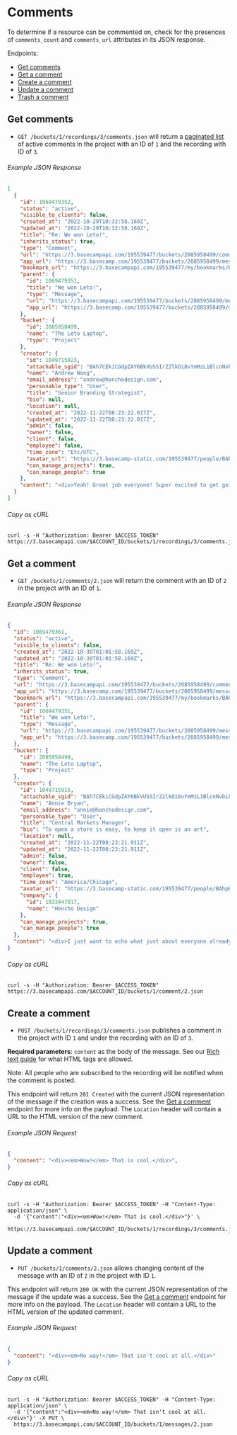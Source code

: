 Comments
========

To determine if a resource can be commented on, check for the presences of `comments_count` and `comments_url` attributes in its JSON response.

Endpoints:

- [Get comments](#get-comments)
- [Get a comment](#get-a-comment)
- [Create a comment](#create-a-comment)
- [Update a comment](#update-a-comment)
- [Trash a comment][trash]

Get comments
------------

* `GET /buckets/1/recordings/3/comments.json` will return a [paginated list][pagination] of active comments in the project with an ID of `1` and the recording with ID of `3`.

###### Example JSON Response
<!-- START GET /buckets/1/recordings/3/comments.json -->
```json
[
  {
    "id": 1069479352,
    "status": "active",
    "visible_to_clients": false,
    "created_at": "2022-10-29T10:32:58.169Z",
    "updated_at": "2022-10-29T10:32:58.169Z",
    "title": "Re: We won Leto!",
    "inherits_status": true,
    "type": "Comment",
    "url": "https://3.basecampapi.com/195539477/buckets/2085958499/comments/1069479352.json",
    "app_url": "https://3.basecamp.com/195539477/buckets/2085958499/messages/1069479351#__recording_1069479352",
    "bookmark_url": "https://3.basecampapi.com/195539477/my/bookmarks/BAh7CEkiCGdpZAY6BkVUSSIuZ2lkOi8vYmMzL1JlY29yZGluZy8xMDY5NDc5MzUyP2V4cGlyZXNfaW4GOwBUSSIMcHVycG9zZQY7AFRJIg1yZWFkYWJsZQY7AFRJIg9leHBpcmVzX2F0BjsAVDA=--776378f4118807d7eea7c42ddd2a8ab6079b2788.json",
    "parent": {
      "id": 1069479351,
      "title": "We won Leto!",
      "type": "Message",
      "url": "https://3.basecampapi.com/195539477/buckets/2085958499/messages/1069479351.json",
      "app_url": "https://3.basecamp.com/195539477/buckets/2085958499/messages/1069479351"
    },
    "bucket": {
      "id": 2085958499,
      "name": "The Leto Laptop",
      "type": "Project"
    },
    "creator": {
      "id": 1049715923,
      "attachable_sgid": "BAh7CEkiCGdpZAY6BkVUSSIrZ2lkOi8vYmMzL1BlcnNvbi8xMDQ5NzE1OTIzP2V4cGlyZXNfaW4GOwBUSSIMcHVycG9zZQY7AFRJIg9hdHRhY2hhYmxlBjsAVEkiD2V4cGlyZXNfYXQGOwBUMA==--cc7313cd0fef7654f37f813c000bf892d80e2e2f",
      "name": "Andrew Wong",
      "email_address": "andrew@honchodesign.com",
      "personable_type": "User",
      "title": "Senior Branding Strategist",
      "bio": null,
      "location": null,
      "created_at": "2022-11-22T08:23:22.017Z",
      "updated_at": "2022-11-22T08:23:22.017Z",
      "admin": false,
      "owner": false,
      "client": false,
      "employee": false,
      "time_zone": "Etc/UTC",
      "avatar_url": "https://3.basecamp-static.com/195539477/people/BAhpBNNkkT4=--e3c2676dde30e7c13f87642e3a3dd46ad657f731/avatar?v=1",
      "can_manage_projects": true,
      "can_manage_people": true
    },
    "content": "<div>Yeah! Great job everyone! Super excited to get going!</div>"
  }
]
```
<!-- END GET /buckets/1/recordings/3/comments.json -->
###### Copy as cURL

``` shell
curl -s -H "Authorization: Bearer $ACCESS_TOKEN" https://3.basecampapi.com/$ACCOUNT_ID/buckets/1/recordings/3/comments.json
```


Get a comment
-------------

* `GET /buckets/1/comments/2.json` will return the comment with an ID of `2` in the project with an ID of `1`.

###### Example JSON Response
<!-- START GET /buckets/1/comments/2.json -->
```json
{
  "id": 1069479361,
  "status": "active",
  "visible_to_clients": false,
  "created_at": "2022-10-30T01:01:58.169Z",
  "updated_at": "2022-10-30T01:01:58.169Z",
  "title": "Re: We won Leto!",
  "inherits_status": true,
  "type": "Comment",
  "url": "https://3.basecampapi.com/195539477/buckets/2085958499/comments/1069479361.json",
  "app_url": "https://3.basecamp.com/195539477/buckets/2085958499/messages/1069479351#__recording_1069479361",
  "bookmark_url": "https://3.basecampapi.com/195539477/my/bookmarks/BAh7CEkiCGdpZAY6BkVUSSIuZ2lkOi8vYmMzL1JlY29yZGluZy8xMDY5NDc5MzYxP2V4cGlyZXNfaW4GOwBUSSIMcHVycG9zZQY7AFRJIg1yZWFkYWJsZQY7AFRJIg9leHBpcmVzX2F0BjsAVDA=--8b7691463c92f63fe45627584ed759b44fe7bdaa.json",
  "parent": {
    "id": 1069479351,
    "title": "We won Leto!",
    "type": "Message",
    "url": "https://3.basecampapi.com/195539477/buckets/2085958499/messages/1069479351.json",
    "app_url": "https://3.basecamp.com/195539477/buckets/2085958499/messages/1069479351"
  },
  "bucket": {
    "id": 2085958499,
    "name": "The Leto Laptop",
    "type": "Project"
  },
  "creator": {
    "id": 1049715915,
    "attachable_sgid": "BAh7CEkiCGdpZAY6BkVUSSIrZ2lkOi8vYmMzL1BlcnNvbi8xMDQ5NzE1OTE1P2V4cGlyZXNfaW4GOwBUSSIMcHVycG9zZQY7AFRJIg9hdHRhY2hhYmxlBjsAVEkiD2V4cGlyZXNfYXQGOwBUMA==--aeb392ebf54ffd820e45f27add22bae3a8c7da56",
    "name": "Annie Bryan",
    "email_address": "annie@honchodesign.com",
    "personable_type": "User",
    "title": "Central Markets Manager",
    "bio": "To open a store is easy, to keep it open is an art",
    "location": null,
    "created_at": "2022-11-22T08:23:21.911Z",
    "updated_at": "2022-11-22T08:23:21.911Z",
    "admin": false,
    "owner": false,
    "client": false,
    "employee": true,
    "time_zone": "America/Chicago",
    "avatar_url": "https://3.basecamp-static.com/195539477/people/BAhpBMtkkT4=--9927c47a4cbee30a7f9aea667882496aba799149/avatar?v=1",
    "company": {
      "id": 1033447817,
      "name": "Honcho Design"
    },
    "can_manage_projects": true,
    "can_manage_people": true
  },
  "content": "<div>I just want to echo what just about everyone already said. This is a big one for us, and I can't wait to get going. I'll be spinning up the project shortly!</div>"
}
```
<!-- END GET /buckets/1/comments/2.json -->
###### Copy as cURL

``` shell
curl -s -H "Authorization: Bearer $ACCESS_TOKEN" https://3.basecampapi.com/$ACCOUNT_ID/buckets/1/comment/2.json
```


Create a comment
----------------

* `POST /buckets/1/recordings/3/comments.json` publishes a comment in the project with ID `1` and under the recording with an ID of `3`.

**Required parameters**: `content` as the body of the message. See our [Rich text guide][rich] for what HTML tags are allowed.

Note: All people who are subscribed to the recording will be notified when the comment is posted.

This endpoint will return `201 Created` with the current JSON representation of the message if the creation was a success. See the [Get a comment](#get-a-comment) endpoint for more info on the payload. The `Location` header will contain a URL to the HTML version of the new comment.

###### Example JSON Request

``` json
{
  "content": "<div><em>Wow!</em> That is cool.</div>",
}
```

###### Copy as cURL

``` shell
curl -s -H "Authorization: Bearer $ACCESS_TOKEN" -H "Content-Type: application/json" \
  -d '{"content":"<div><em>Wow!</em> That is cool.</div>"}' \
  https://3.basecampapi.com/$ACCOUNT_ID/buckets/1/recordings/3/comments.json
```


Update a comment
----------------

* `PUT /buckets/1/comments/2.json` allows changing content of the message with an ID of `2` in the project with ID `1`.

This endpoint will return `200 OK` with the current JSON representation of the message if the update was a success. See the [Get a comment](#get-a-comment) endpoint for more info on the payload. The `Location` header will contain a URL to the HTML version of the updated comment.

###### Example JSON Request

``` json
{
  "content": "<div><em>No way!</em> That isn't cool at all.</div>"
}
```

###### Copy as cURL

``` shell
curl -s -H "Authorization: Bearer $ACCESS_TOKEN" -H "Content-Type: application/json" \
  -d '{"content":"<div><em>No way!</em> That isn't cool at all.</div>"}' -X PUT \
  https://3.basecampapi.com/$ACCOUNT_ID/buckets/1/messages/2.json
```


[recordings]: https://github.com/basecamp/bc3-api/blob/master/sections/recordings.md#recordings
[messages]:   https://github.com/basecamp/bc3-api/blob/master/sections/messages.md#messages
[todolists]:  https://github.com/basecamp/bc3-api/blob/master/sections/todolists.md#todolists
[todos]:      https://github.com/basecamp/bc3-api/blob/master/sections/todos.md#todos
[trash]:      https://github.com/basecamp/bc3-api/blob/master/sections/recordings.md#trash-a-recording
[pagination]: https://github.com/basecamp/bc3-api/blob/master/README.md#pagination
[rich]:       https://github.com/basecamp/bc3-api/blob/master/README.md#rich-text-content
